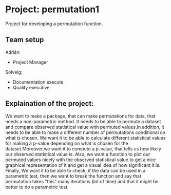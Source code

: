 # Project: permutation1

Project for developing a permutation function.

## Team setup

Adrián:
- Project Manager

Solveig:
- Documentation execute
- Quality executive

## Explaination of the project:

We want to make a package, that can make permutations for data, that needs a non-parametric method. It needs to be able to permute a dataset and compare observed statistical value with permuted values.In addition, it needs to be able to make a different number of permutations conditional on what is chosen.
We want it to be able to calculate different statistical values for making a p-value depending on what is chosen for the dataset.Moreover,we want it to compute a p-value, that tells us how likely our observed statistical value is. Also, we want a function to plot our permuted values nicely with the observed statistical value to get a nice graphical representation of it and get a visual idea of how significant it is. Finally, We want it to be able to check, if the data can be used in a parametric test, then we want to break the function and say that permutation takes "this" many iterations (lot of time) and that it might be better to do a parametric test.

